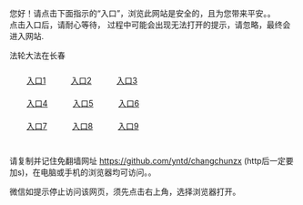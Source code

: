 您好！请点击下面指示的“入口”，浏览此网站是安全的，且为您带来平安。。 <br/>
点击入口后，请耐心等待， 过程中可能会出现无法打开的提示，请忽略，最终会进入网站. </br>

法轮大法在长春<br/>
<div style="padding:10px"><a style="margin:20px" target="_blank" href="https://d3uwe7m5t5ay3t.cloudfront.net/2Qpsp?qprxf" id="ccLink1" rel="nofollow">入口1</a> <a target="_blank" style="margin:20px" href="https://d4npaztm99d4j.cloudfront.net/2Qpsp?aonken" id="ccLink2" rel="nofollow">入口2</a> <a style="margin:20px" target="_blank" href="https://d1ji3jv29rl0ev.cloudfront.net/2Qpsp?suoyvgo" id="ccLink3" rel="nofollow">入口3</a></div>

<div style="padding:10px" ><a style="margin:20px" target="_blank" href="https://d3uwe7m5t5ay3t.cloudfront.net/2Qpsp?qprxf" id="ccLink4" rel="nofollow">入口4</a> <a style="margin:20px" href="https://d4npaztm99d4j.cloudfront.net/2Qpsp?aonken" target="_blank" id="ccLink5" rel="nofollow">入口5</a> <a style="margin:20px" href="https://d1ji3jv29rl0ev.cloudfront.net/2Qpsp?suoyvgo" target="_blank" id="ccLink6" rel="nofollow">入口6</a></div>

<div style="padding:10px"><a style="margin:20px" target="_blank" href="https://d3uwe7m5t5ay3t.cloudfront.net/2Qpsp?qprxf" id="ccLink7" rel="nofollow">入口7</a> <a style="margin:20px" href="https://d4npaztm99d4j.cloudfront.net/2Qpsp?aonken" target="_blank" id="ccLink8" rel="nofollow">入口8</a> <a style="margin:20px" target="_blank" href="https://d1ji3jv29rl0ev.cloudfront.net/2Qpsp?suoyvgo" id="ccLink9" rel="nofollow">入口9</a></div>

<br/>



请复制并记住免翻墙网址 https://github.com/yntd/changchunzx (http后一定要加s)，在电脑或手机的浏览器均可访问。。<br/>

微信如提示停止访问该网页，须先点击右上角，选择浏览器打开。
